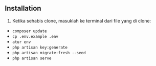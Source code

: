 ## Installation

1. Ketika sehabis clone, masuklah ke terminal dari file yang di clone:

- `composer update`
- `cp .env.example .env`
- `atur env`
- `php artisan key:generate`
- `php artisan migrate:fresh --seed`
- `php artisan serve`
